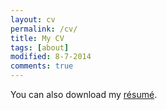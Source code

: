 ```yaml
---
layout: cv
permalink: /cv/
title: My CV
tags: [about]
modified: 8-7-2014
comments: true
---
```


You can also download my [résumé](https://www.dropbox.com/s/rw9xxsf5a0zv1jv/CV-PontTuset.pdf).

